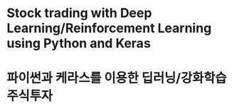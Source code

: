 # Stock trading with Deep Learning/Reinforcement Learning using Python and Keras

# 파이썬과 케라스를 이용한 딥러닝/강화학습 주식투자
